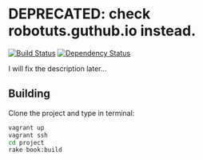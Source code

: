 # DEPRECATED: check robotuts.guthub.io instead.

[![Build Status](https://travis-ci.org/robotuts/nao-tutorials-book.svg?branch=master)](https://travis-ci.org/robotuts/nao-tutorials-book)
[![Dependency Status](https://gemnasium.com/robotuts/nao-tutorials-book.svg)](https://gemnasium.com/robotuts/nao-tutorials-book)

I will fix the description later...

## Building

Clone the project and type in terminal:

```bash
vagrant up
vagrant ssh
cd project
rake book:build
```
